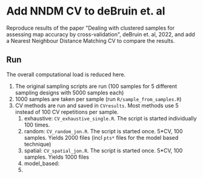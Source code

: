 # Add NNDM CV to deBruin et. al

Reproduce results of the paper "Dealing with clustered samples for assessing map accuracy by cross-validation", deBruin et. al, 2022, and add a Nearest Neighbour Distance Matching CV to compare the results.

## Run

The overall computational load is reduced here.

1. The original sampling scripts are run (100 samples for 5 different sampling designs with 5000 samples each)
2. 1000 samples are taken per sample (run `R/sample_from_samples.R`)
3. CV methods are run and saved in `CVresults`. Most methods use 5 instead of 100 CV repetitions per sample.
   1. exhaustive: `CV_exhaustive_single.R`. The script is started individually 100 times.
   2. random: `CV_random_jon.R`. The script is started once. 5*CV, 100 samples. Yields 2000 files (incl `pts*` files for the model based technique)
   3. spatial: `CV_spatial_jon.R`. The script is started once. 5*CV, 100 samples. Yields 1000 files
   4. model_based:
   5. 